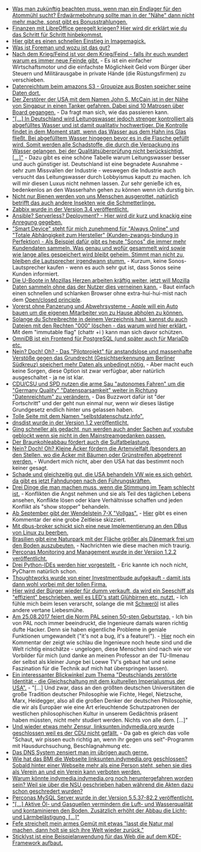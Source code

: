 * [Was man zukünftig beachten muss, wenn man ein Endlager für den Atommühl sucht? Erdwärmebohrung sollte man in der "Nähe" dann nicht mehr mache, sonst gibt es Bonusstrahlungen.](https://www.heise.de/newsticker/meldung/Atomendlagersuche-erschwert-Erdwaermenutzung-3808088.html)
* [Finanzen mit LibreOffice geregelt kriegen? Hier wird dir erklärt wie du das Schritt für Schritt hinbekommst.](https://opensource.com/article/17/8/budget-libreoffice-calc)
* [Hier gibt es einen schnellen Einstieg in Imagemagick.](https://opensource.com/article/17/8/imagemagick)
* [Was ist Foreman und wozu ist das gut?](https://opensource.com/article/17/8/system-management-foreman)
* [Nach dem Krieg/Feind ist vor dem Krieg/Feind - falls ihr euch wundert warum es immer neue Feinde gibt.](http://www.neopresse.com/politik/usa/amerikas-geliebte-gegner-ein-staendig-wechselndes-aufgebot-offizieller-feinde/) - Es ist ein einfacher Wirtschaftsmotor und die einfachste Möglichkeit Geld vom Bürger über Steuern und Militärausgabe in private Hände (die Rüstungsfirmen) zu verschieben.
* [Datenreichtum beim amazons S3 - Groupize aus Bosten speicher seine Daten dort.](https://threatpost.com/meeting-and-hotel-booking-providers-data-found-in-public-amazon-s3-bucket/127542/)
* [Der Zerstörer der USA mit dem Namen John S. McCain ist in der Nähe von Singapur in einen Tanker gefahren. Dabei sind 10 Matrosen über Board gegangen.](http://www.nbcnews.com/news/world/navy-destroyer-uss-john-s-mccain-collides-merchant-ship-east-n794386) - Da fragt man sich, wie das passieren kann.
* ["[...] In Deutschland wird Leitungswasser jedoch strenger kontrolliert als abgefülltes Wasser und ist damit qualitativ hochwertiger. Die Kontrolle findet in dem Moment statt, wenn das Wasser aus dem Hahn ins Glas fließt. Bei abgefülltem Wasser hingegen bevor es in die Flasche gefüllt wird. Somit werden alle Schadstoffe, die durch die Verpackung ins Wasser gelangen, bei der Qualitätsüberprüfung nicht berücksichtigt. [...]"](https://www.careelite.de/wasser-aus-plastikflaschen-leitungswasser) - Dazu gibt es eine schöne Tabelle warum Leitungswasser besser und auch günstiger ist. Deutschland ist eine begnadete Ausnahme - sehr zum Missvallen der Industrie - weswegen die Industrie auch versucht das Leitungswasser durch Lobbyismus kaputt zu machen. Ich will mir diesen Luxus nicht nehmen lassen. Zur sehr genieße ich es, bedenkenlos an den Wasserhahn gehen zu können wenn ich durstig bin.
* [Nicht nur Bienen werden von uns Menschen ausgerottet, natürlich betrifft das auch andere Insekten wie die Schmetterlinge.](http://www.sonnenseite.com/de/umwelt/das-verschwinden-der-schmetterlinge.html)
* [Zabbix wurde in der Version 3.4 veröffentlicht.](https://www.pro-linux.de/news/1/25073/zabbix-34-mit-neuen-dashboards.html)
* [Ansible? Serverless? Deployment? - Hier wird dir kurz und knackig eine Anregung gegeben.](https://opensource.com/article/17/8/ansible-serverless-applications)
* ["Smart Device" steht für mich zunehmend für "Always Online" und "Totale Abhängigkeit zum Hersteller" (Kunden-zwangs-bindung in Perfektion) - Als Beispiel dafür gibt es heute "Sonos" die immer mehr Kundendaten sammeln. Was genau und wofür gesammelt wird sowie wie lange alles gespeichert wird bleibt geheim. Stimmt man nicht zu, bleiben die Lautsprecher irgendwann stumm.](https://www.heise.de/newsticker/meldung/Sonos-fordert-mehr-Daten-sonst-droht-Sendeschluss-3810249.html) - Kurzum, keine Sonos-Lautsprecher kaufen - wenn es auch sehr gut ist, dass Sonos seine Kunden informiert.
* [Die U-Boote in Mozillas Herzen arbeiten kräftig weiter, jetzt will Mozilla Daten sammeln ohne das der Nutzer dies verneinen kann.](https://www.pro-linux.de/news/1/25075/mozilla-m%C3%B6chte-mehr-nutzerdaten-sammeln.html) - Baut einfach einen schnellen und schlanken Browser ohne extra-hui-hui-mist nach dem [Open/closed principle](https://en.wikipedia.org/wiki/Open/closed_principle).
* [Vorerst ohne Panzerung und Abwehrsysteme - Apple will ein Auto bauen um die eigenen Mitarbeiter von zu Hause abholen zu können.](https://www.heise.de/mac-and-i/meldung/Apple-plant-autonomes-Shuttle-fuer-die-eigenen-Mitarbeiter-3810305.html)
* [Solange du Schreibrechte in deinem Verzeichnis hast, kannst du auch Dateien mit den Rechten "000" löschen - das warum wird hier erklärt.](https://ervinb.github.io/2017/08/16/casually-removing-root-files) - Mit dem "immutable flag" (chattr +i <file path>) kann man sich davor schützen.
* [OmniDB ist ein Frontend für PostgreSQL (und später auch für MariaDb etc.](https://www.pro-linux.de/news/1/25077/omnidb-neues-benutzerfreundliches-frontend-f%C3%BCr-postgresql-datenbanken.html)
* [Nein? Doch! Oh? - Das "Pilotprojekt" für anstandslose und massenhafte Verstöße gegen das Grundrecht (Gesichtserkennung am Berliner Südkreuz) speichert mehr Daten als unbedingt nötig.](https://www.lto.de/recht/nachrichten/n/videoueberwachung-pilotprojekt-berlin-bahnhof-suedkreuz-datenschutz) - Aber macht euch keine Sorgen, diese Option ist zwar verfügbar, aber natürlich ausgeschaltet - ja ne ist klar.
* [CDU/CSU und SPD nutzen die arme Sau "autonomes Fahren" um die "Germany Quality" "Datensparsamkeit" weiter in Richtung "Datenreichtum" zu verändern.](https://www.heise.de/newsticker/meldung/Autonome-Autos-Bundesregierung-will-das-Recht-konsequent-ans-autonome-Fahren-anpassen-3810785.html) - Das Buzzwort dafür ist "der Fortschritt" und der geht nun einmal nur, wenn wir dieses lästige Grundgesetz endlich hinter uns gelassen haben.
* [Tolle Seite mit dem Namen "selbstdatenschutz.info".](https://www.selbstdatenschutz.info/)
* [dnsdist wurde in der Version 1.2 veröffentlicht.](https://www.pro-linux.de/news/1/25078/dns-balancer-dnsdist-12-ver%C3%B6ffentlicht.html)
* [Ging schneller als gedacht, nun werden auch ander Sachen auf youtube geblockt wenn sie nicht in den Mainstreamgedanken passen.](https://blog.fefe.de/?ts=a760e1d9)
* [Der Braunkohleabbau fördert auch die Sulfatbelastung.](http://www.sonnenseite.com/de/umwelt/zu-hohe-sulfatbelastung-als-folge-der-braunkohle.html)
* [Nein? Doch! Oh? Kleine Äcker fördern die Artenvielfalt (besonders an den Stellen, wo die Äcker mit Bäumen oder Grünstreifen abgetrennt werden.](http://www.sonnenseite.com/de/umwelt/artenvielfalt-und-profit-in-der-landwirtschaft.html) - Wundert mich nicht, aber den USA hat das bestimmt noch keiner gesagt.
* [Schade und gleichzeitig gut, die USA behandeln VW wie es sich gehört, da gibt es jetzt Fahndungen nach den Führungskräften.](https://www.heise.de/newsticker/meldung/Abgas-Skandal-Erstes-US-Urteil-gegen-VW-Mitarbeiter-Fahndung-nach-Fuehrungskraeften-3811288.html)
* [Drei Dinge die man machen muss, wenn die Stimmung im Team schlecht ist.](https://www.lto.de/recht/kanzleien-unternehmen/k/konflikte-team-mitarbeiter-kanzlei-kommunikation-loesung) - Konflikten die Angst nehmen und sie als Teil des täglichen Lebens ansehen, Konflikte lösen oder klare Verhältnisse schaffen und jeden Konflikt als "show stopper" behandeln.
* [Ab September gibt der Wendelstein 7-X "Vollgas".](https://www.heise.de/newsticker/meldung/Kernfusionsexperiment-Wendelstein-7-X-kommt-in-bedeutende-Phase-3811367.html) - [Hier](https://www.heise.de/forum/heise-online/News-Kommentare/Kernfusionsexperiment-Wendelstein-7-X-kommt-in-bedeutende-Phase/Re-Wenn-das-klappt/posting-30920728/show/) gibt es einen Kommentar der eine grobe Zeitleise skizziert.
* [Mit dbus-broker schickt sich eine neue Implementierung an den DBus von Linux zu beerben.](https://www.pro-linux.de/news/1/25079/dbus-broker-erfindet-dbus-neu.html)
* [Brasilien gibt eine Naturpark mit der Fläche größer als Dänemark frei um den Boden auszubeuten.](https://blog.fefe.de/?ts=a7607b26) - Nachrichten wie diese machen mich traurig.
* [Perconas Monitoring and Management wurde in der Version 1.2.2 veröffentlicht.](https://www.percona.com/blog/2017/08/23/percona-monitoring-management-1-2-2-now-available/)
* [Drei Python-IDEs werden hier vorgestellt.](https://opensource.com/resources/python/ides) - Eric kannte ich noch nicht, PyCharm natürlich schon.
* [Thoughtworks wurde von einer Investmentbude aufgekauft - damit ists dann wohl vorbei mit der tollen Firma.](https://www.golem.de/news/roy-singham-investmentunternehmen-kauft-soziale-it-beratung-thoughtworks-1708-129666.html)
* [Hier wird der Bürger wieder für dumm verkauft, da wird ein Seeschiff als "effizient" beschrieben, weil es LED's statt Glühbirnen etc. nutzt.](http://www.sonnenseite.com/de/mobilitaet/hybrid-faehre-spart-zwei-millionen-kilowattstunden-pro-jahr.html) - Ich fühle mich beim lesen verarscht, solange die mit [Schweröl](https://de.wikipedia.org/wiki/Schwer%C3%B6l) ist alles andere vertane Liebesmühe.
* [Am 25.08.2017 feiert die Norm PAL seinen 50-sten Geburtstag.](https://www.heise.de/newsticker/meldung/50-Jahre-PAL-Farbfernsehen-eine-Grabrede-zum-Geburtstag-3809178.html) - Ich bin von PAL noch immer beeindruckt, die Ingenieure damals waren richtig dufte Hacker. Denn sie haben eigentliche Probleme in geniale Funktionen umgewandelt ("it's not a bug, it's a feature!").  - [Hier](https://www.heise.de/forum/heise-online/News-Kommentare/50-Jahre-PAL-Farbfernsehen-eine-Grabrede-zum-Geburtstag/Was-man-in-einer-Schuhmaschinenfabrik-alles-lernen-kann/posting-30925143/show/) noch ein Kommentar der zeigt wie schlau die Ingenieure noch heute sind und die Welt richtig einschätze - ungelogen, diese Menschen sind nach wie vor Vorbilder für mich (und danke an meinen Professor an der TU-Ilmenau der selbst als kleiner Junge bei Loewe TV's gebaut hat und seine Faszination für die Technik auf mich hat überspringen lassen).
* [Ein interessanter Blickwinkel zum Thema "Deutschlands zerstörte Identität - die Gleichschaltung mit dem kulturellen Imperialusmus der USA".](http://npr.news.eulu.info/2017/08/25/der-ideologische-missbrauch-der-deutschen-schuld/?pk_campaign=feed&pk_kwd=der-ideologische-missbrauch-der-deutschen-schuld) - "[...] Und zwar, dass an den größten deutschen Universitäten die große Tradition deutscher Philosophie wie Fichte, Hegel, Nietzsche, Marx, Heidegger, also all die großen Denker der deutschen Philosophie, die wir als Europäer wie eine Art erleuchtende Schutzpatronen der westlichen philosophischen Kultur in unserem Gedächtnis präsent haben müssten, nicht mehr studiert werden. Nichts von alle dem. [...]"
* [Und wieder etwas mehr Zensur, linksunten.indymedia.org wurde geschlossen weil es der CDU nicht gefällt.](https://blog.fefe.de/?ts=a7612f16) - Da gab es gleich das volle "Schaut, wir pissen euch richtig an, wenn ihr gegen uns seit"-Programm mit Hausdurchsuchung, Beschlagnahmung etc.
* [Das DNS System zensiert man im übrigen auch gerne.](https://www.heise.de/newsticker/meldung/Studie-So-heftig-wird-das-Domain-Name-System-manipuliert-3812266.html)
* [Wie hat das BMI die Webseite linksunten.indymedia.org geschlossen? Sobald hinter einer Webseite mehr als eine Person steht, sehen sie dies als Verein an und ein Verein kann verboten werden.](https://blog.fefe.de/?ts=a75ec695)
* [Warum könnte indymedia.indymedia.org noch heruntergefahren worden sein? Weil sie über die NSU geschrieben haben während die Akten dazu schon geschredert wurden?](https://twitter.com/MarcoFuchs74/status/901001611258073089)
* [Perconas MySQL Server wurde in der Version 5.5.37-82.2 veröffentlicht.](https://www.percona.com/blog/2017/08/25/percona-server-for-mysql-5-6-37-82-2-is-now-available/)
* ["[...] Aktive Öl- und Gasquellen vermindern die Luft- und Wasserqualität und kontaminieren den Boden. Zusätzlich erhöht der Abbau die Licht- und Lärmbelästigung. [...]"](http://www.sonnenseite.com/de/energie/oel-und-gasfoerderung-schaedigt-176-mio.-amerikaner.html)
* [Fefe streichelt mein armes Gemüt mit etwas "lasst die Natur mal machen, dann holt sie sich ihre Welt wieder zurück."](https://blog.fefe.de/?ts=a75f8063)
* [Sticklyst ist eine Beispielanwendung für das Web die auf dem KDE-Framework aufbaut.](https://dantti.wordpress.com/2017/08/25/announcing-sticklyst-leveraging-kde-frameworks-on-the-web/)

